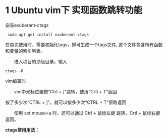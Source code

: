 # 1 Ubuntu vim下 实现函数跳转功能

安装exuberant-ctags

```shell
 sudo apt-get install exuberant-ctags       
```

在每次使用时，需要初始化tags，即可生成一个tags文件, 这个文件包含所有函数和变量的索引列表。

　　进入项目的顶级目录，输入

```shell
ctags -R
```

vim编辑时

　　vim中光标位置按“Ctrl + ]”跳转，使用“Crtl + T”返回

  按了多少次“CTRL + ]”，就可以按多少次“CTRL + T”原路返回

　　使用 set mouse=a 时，还可以通过 Ctrl + 鼠标左键 跳转，Crtl + 鼠标右键返回。

**ctags常用用法：**